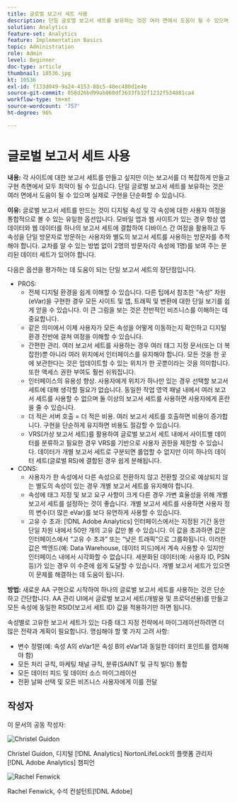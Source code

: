 ```yaml
---
title: 글로벌 보고서 세트 사용
description: 단일 글로벌 보고서 세트를 보유하는 것은 여러 면에서 도움이 될 수 있으며 실제로 구현을 단순화할 수 있습니다.
solution: Analytics
feature-set: Analytics
feature: Implementation Basics
topic: Administration
role: Admin
level: Beginner
doc-type: article
thumbnail: 10536.jpg
kt: 10536
exl-id: f133d049-9a24-4153-88c5-40ec480d1e4e
source-git-commit: 058d26bd99ab060df3633fb32f1232f534881ca4
workflow-type: tm+mt
source-wordcount: '757'
ht-degree: 96%

---
```


# 글로벌 보고서 세트 사용

**내용:** 각 사이트에 대한 보고서 세트를 만들고 싶지만 이는 보고서를 더 복잡하게 만들고 구현 측면에서 모두 최악이 될 수 있습니다. 단일 글로벌 보고서 세트를 보유하는 것은 여러 면에서 도움이 될 수 있으며 실제로 구현을 단순화할 수 있습니다.

**이유:** 글로벌 보고서 세트를 만드는 것이 디지털 속성 및 각 속성에 대한 사용자 여정을 통합적으로 볼 수 있는 유일한 옵션입니다. 모바일 앱과 웹 사이트가 있는 경우 항상 앱 데이터와 웹 데이터를 하나의 보고서 세트에 결합하여 디바이스 간 여정을 활용하고 두 속성을 단일 방문자로 방문하는 사용자와 별도의 보고서 세트를 사용하는 방문자를 추적해야 합니다. 교차를 알 수 있는 방법 없이 2명의 방문자(각 속성에 1명)를 보여 주는 분리된 데이터 세트가 있어야 합니다.

다음은 옵션을 평가하는 데 도움이 되는 단일 보고서 세트의 장단점입니다.

* PROS:
   * 전체 디지털 환경을 쉽게 이해할 수 있습니다. 다른 팁에서 참조한 “속성” 차원(eVar)을 구현한 경우 모든 사이트 및 앱, 트래픽 및 변환에 대한 단일 보기를 쉽게 얻을 수 있습니다. 이 큰 그림을 보는 것은 전반적인 비즈니스를 이해하는 데 중요합니다.
   * 같은 의미에서 이제 사용자가 모든 속성을 어떻게 이동하는지 확인하고 디지털 환경 전반에 걸쳐 여정을 이해할 수 있습니다.
   * 간편한 관리. 여러 보고서 세트를 사용하는 경우 여러 태그 지정 문서(또는 더 복잡한)뿐 아니라 여러 위치에서 인터페이스를 유지해야 합니다. 모든 것을 한 곳에 보관한다는 것은 업데이트할 수 있는 위치가 한 곳뿐이라는 것을 의미합니다. 또한 액세스 권한 부여도 훨씬 쉬워집니다.
   * 인터페이스의 유용성 향상. 사용자에게 위치가 하나만 있는 경우 선택할 보고서 세트에 대해 생각할 필요가 없습니다. 동일한 작업 영역 패널 내에서 여러 보고서 세트를 사용할 수 없으며 둘 이상의 보고서 세트를 사용하면 사용자에게 혼란을 줄 수 있습니다.
   * 더 적은 서버 호출 = 더 적은 비용. 여러 보고서 세트를 호출하면 비용이 증가합니다. 구현을 단순하게 유지하면 비용도 절감할 수 있습니다.
   * VRS(가상 보고서 세트)를 활용하여 글로벌 보고서 세트 내에서 사이트별 데이터를 분류하고 필요한 경우 VRS를 기반으로 사용자 권한을 제한할 수 있습니다. 데이터가 개별 보고서 세트로 구분되면 롤업할 수 없지만 이미 하나의 데이터 세트(글로벌 RS)에 결합된 경우 쉽게 분해됩니다.
* CONS:
   * 사용자가 한 속성에서 다른 속성으로 전환하지 않고 전환할 것으로 예상되지 않는 별도의 속성이 있는 경우 개별 보고서 세트를 유지해야 합니다.
   * 속성에 태그 지정 및 보고 요구 사항이 크게 다른 경우 가변 효율성을 위해 개별 보고서 세트를 설정하는 것이 좋습니다. 개별 보고서 세트를 사용하면 사용자 정의 변수(더 많은 eVar)를 보다 유연하게 사용할 수 있습니다.
   * 고유 수 초과: [!DNL Adobe Analytics] 인터페이스에서는 지정된 기간 동안 단일 차원 내에서 50만 개의 고유 값만 볼 수 있습니다. 이 값을 초과하면 값은 인터페이스에서 “고유 수 초과” 또는 “낮은 트래픽”으로 그룹화됩니다. 이러한 값은 백엔드(예: Data Warehouse, 데이터 피드)에서 계속 사용할 수 있지만 인터페이스 내에서 시각화할 수 없습니다. 세분화된 데이터(예: 사용자 ID, PSN 등)가 있는 경우 이 수준에 쉽게 도달할 수 있습니다. 개별 보고서 세트가 있으면 이 문제를 해결하는 데 도움이 됩니다.

**방법:** 새로운 AA 구현으로 시작하여 하나의 글로벌 보고서 세트를 사용하는 것은 단순하고 간단합니다. AA 관리 UI에서 글로벌 보고서 세트(개발용 및 프로덕션용)를 만들고 모든 속성에 동일한 RSID(보고서 세트 ID) 값을 적용하기만 하면 됩니다.

속성별로 고유한 보고서 세트가 있는 다중 태그 지정 전략에서 마이그레이션하려면 더 많은 전략과 계획이 필요합니다. 명심해야 할 몇 가지 고려 사항:

* 변수 정렬(예: 속성 A의 eVar1은 속성 B의 eVar1과 동일한 데이터 포인트를 캡처해야 함)
* 모든 처리 규칙, 마케팅 채널 규칙, 분류(SAINT 및 규칙 빌더) 통합
* 모든 데이터 피드 및 데이터 소스 마이그레이션
* 전환 날짜 선택 및 모든 비즈니스 사용자에게 이를 전달

## 작성자

이 문서의 공동 작성자:

![Christel Guidon](assets/Christel-Headshot-150.png)

Christel Guidon, 디지털 [!DNL Analytics] NortonLifeLock의 플랫폼 관리자
[!DNL Adobe Analytics] 챔피언

![Rachel Fenwick](assets/Rachel-Fenwick-150.png)

Rachel Fenwick,  수석 컨설턴트[!DNL Adobe]
